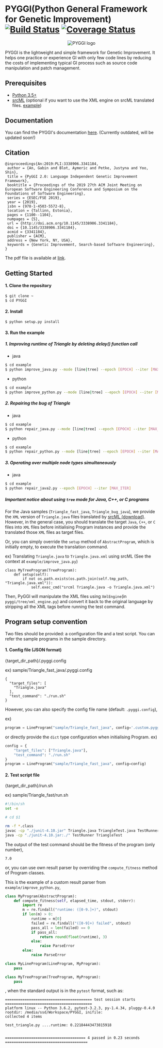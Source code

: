 # PYGGI(Python General Framework for Genetic Improvement) [![Build Status](https://travis-ci.org/coinse/pyggi.svg?branch=master)](https://travis-ci.org/coinse/pyggi) [![Coverage Status](https://coveralls.io/repos/github/coinse/pyggi/badge.svg?branch=master)](https://coveralls.io/github/coinse/pyggi?branch=master)

<p align="center">
  <img alt="PYGGI logo" src="/images/pyggi_logo.png" />
</p>


PYGGI is the lightweight and simple framework for Genetic Improvement.
It helps one practice or experience GI with only few code lines
by reducing the costs of implementing typical GI process
such as source code manipulation and patch management.


## Prerequisites
* [Python 3.5+](https://www.continuum.io/downloads)
* [srcML](https://www.srcml.org/#download) (optional if you want to use the XML engine on srcML translated files. [example](https://github.com/coinse/pyggi/blob/master/example/repair_java.py))

## Documentation
You can find the PYGGI's documentation [here](https://coinse.github.io/pyggi/).
(Currently outdated, will be updated soon!)

## Citation

```
@inproceedings{An:2019:PLI:3338906.3341184,
 author = {An, Gabin and Blot, Aymeric and Petke, Justyna and Yoo, Shin},
 title = {PyGGI 2.0: Language Independent Genetic Improvement Framework},
 booktitle = {Proceedings of the 2019 27th ACM Joint Meeting on European Software Engineering Conference and Symposium on the Foundations of Software Engineering},
 series = {ESEC/FSE 2019},
 year = {2019},
 isbn = {978-1-4503-5572-8},
 location = {Tallinn, Estonia},
 pages = {1100--1104},
 numpages = {5},
 url = {http://doi.acm.org/10.1145/3338906.3341184},
 doi = {10.1145/3338906.3341184},
 acmid = {3341184},
 publisher = {ACM},
 address = {New York, NY, USA},
 keywords = {Genetic Improvement, Search-based Software Engineering},
}
```

The pdf file is available at [link](https://dl.acm.org/citation.cfm?id=3341184).

## Getting Started

#### 1. Clone the repository
```bash
$ git clone ~
$ cd PYGGI
```

#### 2. Install
```bash
$ python setup.py install
```

#### 3. Run the example
##### 1. Improving runtime of Triangle by deleting delay() function call
* java

```bash
$ cd example
$ python improve_java.py --mode [line|tree] --epoch [EPOCH] --iter [MAX_ITER]
```

* python

```bash
$ cd example
$ python improve_python.py --mode [line|tree] --epoch [EPOCH] --iter [MAX_ITER]
```

##### 2. Repairing the bug of Triangle
* java

```bash
$ cd example
$ python repair_java.py --mode [line|tree] --epoch [EPOCH] --iter [MAX_ITER]
```

* python

```bash
$ cd example
$ python repair_python.py --mode [line|tree] --epoch [EPOCH] --iter [MAX_ITER]
```

##### 3. Operating over multiple node types simultaneously
* java

```bash
$ cd example
$ python repair_java2.py --epoch [EPOCH] --iter [MAX_ITER]
```

##### Important notice about using `tree` mode for Java, C++, or C programs
For the Java samples (`Triangle_fast_java`, `Triangle_bug_java`), we provide the `XML` version of `Triangle.java` files translated by [srcML (download)](https://www.srcml.org/#download).
However, in the general case, you should translate the target `Java`, `C++`, or `C` files into `XML` files before initialising Program instances and provide the translated those `XML` files as target files.

Or, you can simply override the `setup` method of `AbstractProgram`, which is initially empty, to execute the translation command.

ex) Translating `Triangle.java` to `Triangle.java.xml` using srcML (See the context at `example/improve_java.py`)
```
class MyTreeProgram(TreeProgram):
    def setup(self):
        if not os.path.exists(os.path.join(self.tmp_path, "Triangle.java.xml")):
            self.exec_cmd("srcml Triangle.java -o Triangle.java.xml")
```

Then, PyGGI will manipulate the XML files using `XmlEngine`(in `pyggi/tree/xml_engine.py`) and convert it back to the original language by stripping all the XML tags before running the test command.

## Program setup convention

Two files should be provided: a configuration file and a test script.
You can refer the sample programs in the sample directory.

#### 1. Config file (JSON format)
{target_dir_path}/.pyggi.config

ex) sample/Triangle_fast_java/.pyggi.config
```
{
  "target_files": [
    "Triangle.java"
  ],
  "test_command": "./run.sh"
}
```

However, you can also specify the config file name (default: `.pyggi.config`),

ex)
```python
program = LineProgram("sample/Triangle_fast_java", config='.custom.pyggi.config')
```

or directly provide the `dict` type configuration when initialising Program.
ex)

```python
config = {
    "target_files": ["Triangle.java"],
    "test_command": "./run.sh"
}
program = LineProgram("sample/Triangle_fast_java", config=config)
```

#### 2. Test script file
{target_dir_path}/run.sh

ex) sample/Triangle_fast/run.sh
```sh
#!/bin/sh
set -e

# cd $1

rm -f *.class
javac -cp "./junit-4.10.jar" Triangle.java TriangleTest.java TestRunner.java
java -cp "./junit-4.10.jar:./" TestRunner TriangleTest
```

The output of the test command should be the fitness of the program (only number),
```
7.0
```
or, you can use own result parser by overriding the `compute_fitness` method of Program classes.

This is the example of a custom result parser from `example/improve_python.py`,
```python
class MyProgram(AbstractProgram):
    def compute_fitness(self, elapsed_time, stdout, stderr):
        import re
        m = re.findall("runtime: ([0-9.]+)", stdout)
        if len(m) > 0:
            runtime = m[0]
            failed = re.findall("([0-9]+) failed", stdout)
            pass_all = len(failed) == 0
            if pass_all:
                return round(float(runtime), 3)
            else:
                raise ParseError
        else:
            raise ParseError

class MyLineProgram(LineProgram, MyProgram):
    pass

class MyTreeProgram(TreeProgram, MyProgram):
    pass
```
, when the standard output is in the `pytest` format, such as:
```
======================================== test session starts ========================================
platform linux -- Python 3.6.2, pytest-3.2.3, py-1.4.34, pluggy-0.4.0
rootdir: /media/ssd/Workspace/PYGGI, inifile:
collected 4 items                                                                                    

test_triangle.py ....runtime: 0.22184443473815918


===================================== 4 passed in 0.23 seconds ======================================
```
